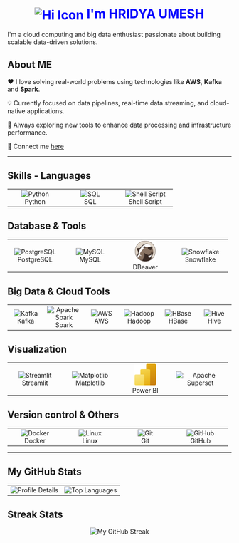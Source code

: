 <h1 align="center" style="color: blue;">
  <img src="https://cdn-icons-png.flaticon.com/512/14036/14036432.png" alt="Hi Icon" width="48" height="48" style="vertical-align: middle;">
  <strong style="color: blue;">I'm HRIDYA UMESH</strong>
</h1>

I'm a cloud computing and big data enthusiast passionate about building scalable data-driven solutions.

## About ME
 ❤️ I love solving real-world problems using technologies like **AWS**, **Kafka** and **Spark**.  


 💡 Currently focused on data pipelines, real-time data streaming, and cloud-native applications.  


 🌱 Always exploring new tools to enhance data processing and infrastructure performance.  


 🔗 Connect me [here](https://www.linkedin.com/in/hridya-umesh-860078319)

---

<h2>Skills - Languages</h2>
<table>
  <tr>
    <td align="center" width="110">
      <img src="https://cdn.jsdelivr.net/gh/devicons/devicon/icons/python/python-original.svg" width="48" height="48" alt="Python" />
      <br>Python
    </td>
    <td align="center" width="110">
      <img src="https://img.icons8.com/ios-filled/50/000000/sql.png" alt="SQL" width="40"/>
      <br>SQL
    </td>
    <td align="center" width="110">
      <img src="https://cdn.jsdelivr.net/gh/devicons/devicon/icons/bash/bash-original.svg" width="48" height="48" alt="Shell Script" />
      <br>Shell Script
    </td>
  </tr>
</table>

<h2> Database & Tools</h2>
<table>
  <tr>
    <td align="center" width="110">
      <img src="https://cdn.jsdelivr.net/gh/devicons/devicon/icons/postgresql/postgresql-original.svg" width="48" height="48" alt="PostgreSQL" />
      <br>PostgreSQL
    </td>
    <td align="center" width="110">
      <img src="https://cdn.jsdelivr.net/gh/devicons/devicon/icons/mysql/mysql-original.svg" width="48" height="48" alt="MySQL" />
      <br>MySQL
    </td>
    <td align="center" width="110">
      <img src="https://raw.githubusercontent.com/Hridya2001/Hridya2001/235f1b4b9edeb2b1d85cc56562aacfc9705dc9d5/Assets/dbeaver-original.svg" width="48" height="48" alt="DBeaver" />
      <br>DBeaver
    </td>
    <td align="center" width="110">
      <img src="https://img.icons8.com/color/96/snowflake.png" width="48" height="48" alt="Snowflake" />
      <br>Snowflake
    </td>
  </tr>
</table>

<h2> Big Data & Cloud Tools</h2>
<table>
  <tr>
    <td align="center" width="110">
      <img src="https://cdn.jsdelivr.net/gh/devicons/devicon/icons/apachekafka/apachekafka-original.svg" width="48" height="48" alt="Kafka" />
      <br>Kafka
    </td>
    <td align="center" width="110">
      <img src="https://cdn.jsdelivr.net/gh/devicons/devicon/icons/apache/apache-original.svg" width="48" height="48" alt="Apache Spark" />
      <br>Spark
    </td>
    <td align="center" width="110">
      <img src="https://img.icons8.com/color/48/000000/amazon-web-services.png" alt="AWS" width="48" height="48"/>
      <br>AWS
    </td>
    <td align="center" width="110">
      <img src="https://cdn.jsdelivr.net/gh/devicons/devicon/icons/hadoop/hadoop-original.svg" width="48" height="48" alt="Hadoop" />
      <br>Hadoop
    </td>
    <td align="center" width="110">
      <img src="https://hbase.apache.org/images/hbase_logo.png" width="48" height="48" alt="HBase" />
      <br>HBase
    </td>
    <td align="center" width="110">
     <img src="https://hive.apache.org/images/hive.svg" width="48" height="48" alt="Hive" />
      <br>Hive
    </td>
  </tr>
</table>

<h2> Visualization</h2>
<table>
  <tr>
    <td align="center" width="110">
      <img src="https://cdn.jsdelivr.net/gh/devicons/devicon/icons/streamlit/streamlit-original.svg" width="48" height="48" alt="Streamlit" />
      <br>Streamlit
    </td>
    <td align="center" width="110">
      <img src="https://matplotlib.org/_static/images/logo2.svg" alt="Matplotlib" width="48" height='48'/>
      <br>Matplotlib
    </td>
    <td align="center" width="110">
      <img src="https://raw.githubusercontent.com/Hridya2001/Hridya2001/235f1b4b9edeb2b1d85cc56562aacfc9705dc9d5/Assets/power-bi.svg" width="48" height="48" alt="Power BI" />
      <br>Power BI
    </td>
    <td align="center" width="110">
      <img src="https://logo.svgcdn.com/l/apache-superset.svg"
      alt="Apache Superset" width="48" height="48">
    </td>
  </tr>
</table>

<h2> Version control & Others</h2>
<table>
  <tr>
    <td align="center" width="110">
      <img src="https://cdn.jsdelivr.net/gh/devicons/devicon/icons/docker/docker-original.svg" width="48" height="48" alt="Docker" />
      <br>Docker
    </td>
    <td align="center" width="110">
      <img src="https://cdn.jsdelivr.net/gh/devicons/devicon/icons/linux/linux-original.svg" width="48" height="48" alt="Linux" />
      <br>Linux
    </td>
    <td align="center" width="110">
      <img src="https://cdn.jsdelivr.net/gh/devicons/devicon/icons/git/git-original.svg" width="48" height="48" alt="Git" />
      <br>Git
    </td>
    <td align="center" width="110">
      <img src="https://cdn.jsdelivr.net/gh/devicons/devicon/icons/github/github-original.svg" width="48" height="48" alt="GitHub" />
      <br>GitHub
    </td>
  </tr>
</table>

---


## My GitHub Stats
<table>
  <tr>
    <td>
      <img width="420" 
           src="https://github-profile-summary-cards.vercel.app/api/cards/profile-details?username=Hridya2001&theme=transparent" 
           alt="Profile Details"/>
    </td>
    <td>
      <img width="400" 
           src="https://github-readme-stats.vercel.app/api/top-langs/?username=Hridya2001&layout=compact&theme=default" 
           alt="Top Languages"/>
    </td>
  </tr> 
</table>

## Streak Stats
<div align="center">
  <img width="450"
       src="https://streak-stats.demolab.com?user=Hridya2001&theme=default"
       alt="My GitHub Streak"/>
</div>
